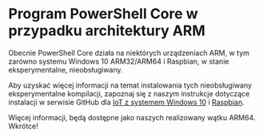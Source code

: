 # <a name="powershell-core-on-arm"></a>Program PowerShell Core w przypadku architektury ARM

Obecnie PowerShell Core działa na niektórych urządzeniach ARM, w tym zarówno systemu Windows 10 ARM32/ARM64 i Raspbian, w stanie eksperymentalne, nieobsługiwany.

Aby uzyskać więcej informacji na temat instalowania tych nieobsługiwany eksperymentalne kompilacji, zapoznaj się z naszym instrukcje dotyczące instalacji w serwisie GitHub dla [IoT z systemem Windows 10](https://github.com/PowerShell/PowerShell/blob/master/docs/installation/windows.md#deploying-on-windows-iot) i [Raspbian](https://github.com/PowerShell/PowerShell/blob/master/docs/installation/linux.md#raspbian).

Więcej informacji, będą dostępne jako naszych realizowany wątku ARM64.
Wkrótce!